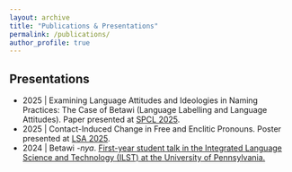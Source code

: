 ```yaml
---
layout: archive
title: "Publications & Presentations"
permalink: /publications/
author_profile: true
---
```

## Presentations ## 
- 2025 \| Examining Language Attitudes and Ideologies in Naming Practices: The Case of Betawi (Language Labelling and Language Attitudes). Paper presented at [SPCL 2025](https://web.cvent.com/event/40d9411e-b965-4659-b9c3-63046eeed3d4/websitePage:0fce7914-bbae-47fb-991c-3050b18e5787?session=e59f3ad4-e5b6-435e-b963-24481b17b596).
- 2025  \| Contact-Induced Change in Free and Enclitic Pronouns. Poster presented at [LSA 2025](https://web.cvent.com/event/40d9411e-b965-4659-b9c3-63046eeed3d4/websitePage:0fce7914-bbae-47fb-991c-3050b18e5787?session=1bcb5c7e-c711-46cb-87e9-54119d3278bd).
- 2024 \| Betawi _-nya_. [First-year student talk in the Integrated Language Science and Technology (ILST) at the University of Pennsylvania.](https://mindcore.sas.upenn.edu/calendar_event/ilst-seminar-mini-talks-2-2/)
